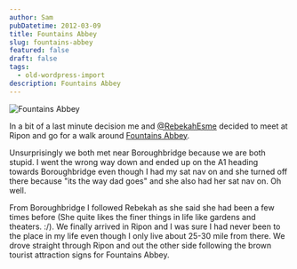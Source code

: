 ```yaml
---
author: Sam
pubDatetime: 2012-03-09
title: Fountains Abbey
slug: fountains-abbey
featured: false
draft: false
tags:
  - old-wordpress-import
description: Fountains Abbey
---
```


![Fountains Abbey](http://i39.tinypic.com/29xyl5e.png)

In a bit of a last minute decision me and [@RebekahEsme](http://rebekahesme.com) decided to meet at Ripon and go for a walk around [Fountains Abbey](http://www.fountainsabbey.org.uk/html/visiting/what-to-see/the-abbey).

Unsurprisingly we both met near Boroughbridge because we are both stupid. I went the wrong way down and ended up on the A1 heading towards Boroughbridge even though I had my sat nav on and she turned off there because "its the way dad goes" and she also had her sat nav on. Oh well. 

From Boroughbridge I followed Rebekah as she said she had been a few times before (She quite likes the finer things in life like gardens and theaters. :/). We finally arrived in Ripon and I was sure I had never been to the place in my life even though I only live about 25-30 mile from there. We drove straight through Ripon and out the other side following the brown tourist attraction signs for Fountains Abbey.